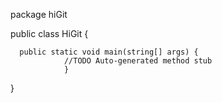 package hiGit

public class HiGit {

      public static void main(string[] args) {
                //TODO Auto-generated method stub
                }

                
  }
